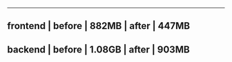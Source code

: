 
----------------------------
frontend  | before | 882MB
          | after  | 447MB
----------------------------
backend   | before | 1.08GB
          | after  | 903MB
----------------------------

